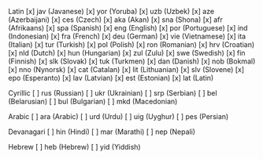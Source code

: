 Latin
[x] jav (Javanese)
[x] yor (Yoruba)
[x] uzb (Uzbek)
[x] aze (Azerbaijani)
[x] ces (Czech)
[x] aka (Akan)
[x] sna (Shona)
[x] afr (Afrikaans)
[x] spa (Spanish)
[x] eng (English)
[x] por (Portuguese)
[x] ind (Indonesian)
[x] fra (French)
[x] deu (German)
[x] vie (Vietnamese)
[x] ita (Italian)
[x] tur (Turkish)
[x] pol (Polish)
[x] ron (Romanian)
[x] hrv (Croatian)
[x] nld (Dutch)
[x] hun (Hungarian)
[x] zul (Zulu)
[x] swe (Swedish)
[x] fin (Finnish)
[x] slk (Slovak)
[x] tuk (Turkmen)
[x] dan (Danish)
[x] nob (Bokmal)
[x] nno (Nynorsk)
[x] cat (Catalan)
[x] lit (Lithuanian)
[x] slv (Slovene)
[x] epo (Esperanto)
[x] lav (Latvian)
[x] est (Estonian)
[x] lat (Latin)

Cyrillic
[ ] rus (Russian)
[ ] ukr (Ukrainian)
[ ] srp (Serbian)
[ ] bel (Belarusian)
[ ] bul (Bulgarian)
[ ] mkd (Macedonian)

Arabic
[ ] ara (Arabic)
[ ] urd (Urdu)
[ ] uig (Uyghur)
[ ] pes (Persian)

Devanagari
[ ] hin (Hindi)
[ ] mar (Marathi)
[ ] nep (Nepali)

Hebrew
[ ] heb (Hebrew)
[ ] yid (Yiddish)
